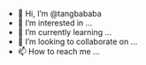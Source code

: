 - 👋 Hi, I’m @tangbababa
- 👀 I’m interested in ...
- 🌱 I’m currently learning ...
- 💞️ I’m looking to collaborate on ...
- 📫 How to reach me ...

<!---
tangbababa/tangbababa is a ✨ special ✨ repository because its `README.md` (this file) appears on your GitHub profile.
You can click the Preview link to take a look at your changes.
--->
